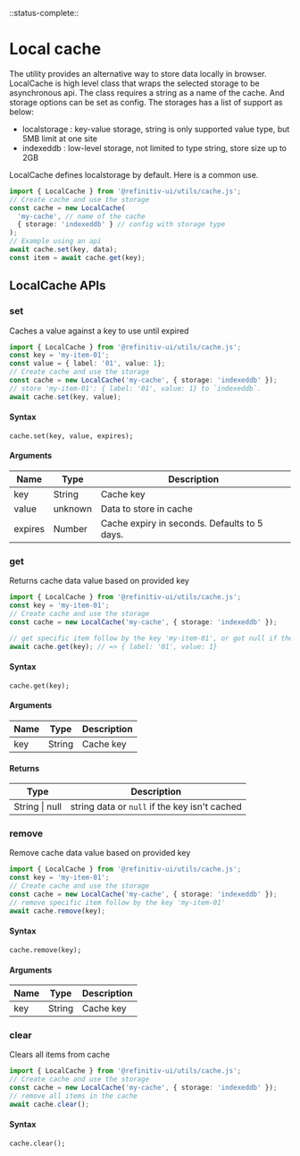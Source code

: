 <!-- 
title: Local caching Utility
location: ./utils/cache
type: page
layout: default
-->

::status-complete::

# Local cache

The utility provides an alternative way to store data locally in browser.
LocalCache is high level class that wraps the selected storage to be asynchronous api. The class requires a string as a name of the cache. And storage options can be set as config. The storages has a list of support as below:

- localstorage : key-value storage, string is only supported value type, but 5MB limit at one site
- indexeddb : low-level storage, not limited to type string, store size up to 2GB

LocalCache defines localstorage by default. Here is a common use.

```typescript
import { LocalCache } from '@refinitiv-ui/utils/cache.js';
// Create cache and use the storage
const cache = new LocalCache(
  'my-cache', // name of the cache
  { storage: 'indexeddb' } // config with storage type
);
// Example using an api
await cache.set(key, data);
const item = await cache.get(key);
```

## LocalCache APIs

### set

Caches a value against a key to use until expired

```typescript
import { LocalCache } from '@refinitiv-ui/utils/cache.js';
const key = 'my-item-01';
const value = { label: '01', value: 1};
// Create cache and use the storage
const cache = new LocalCache('my-cache', { storage: 'indexeddb' });
// store 'my-item-01': { label: '01', value: 1} to `indexeddb`.
await cache.set(key, value);
```

#### Syntax

```text
cache.set(key, value, expires);
```

#### Arguments

| Name | Type | Description |
| --- | --- | --- |
| key | String | Cache key |
| value | unknown | Data to store in cache |
| expires | Number | Cache expiry in seconds. Defaults to 5 days. |

### get

Returns cache data value based on provided key

```typescript
import { LocalCache } from '@refinitiv-ui/utils/cache.js';
const key = 'my-item-01';
// Create cache and use the storage
const cache = new LocalCache('my-cache', { storage: 'indexeddb' });

// get specific item follow by the key 'my-item-01', or got null if the key isn't cached
await cache.get(key); // => { label: '01', value: 1}
```

#### Syntax

```text
cache.get(key);
```

#### Arguments

| Name | Type | Description |
| --- | --- | --- |
| key | String | Cache key |

#### Returns

| Type | Description |
| --- | --- |
| String \| null | string data or `null` if the key isn't cached |

### remove

Remove cache data value based on provided key

```typescript
import { LocalCache } from '@refinitiv-ui/utils/cache.js';
const key = 'my-item-01';
// Create cache and use the storage
const cache = new LocalCache('my-cache', { storage: 'indexeddb' });
// remove specific item follow by the key 'my-item-01'
await cache.remove(key);
```

#### Syntax

```text
cache.remove(key);
```

#### Arguments

| Name | Type | Description |
| --- | --- | --- |
| key | String | Cache key |

### clear

Clears all items from cache

```typescript
import { LocalCache } from '@refinitiv-ui/utils/cache.js';
// Create cache and use the storage
const cache = new LocalCache('my-cache', { storage: 'indexeddb' });
// remove all items in the cache
await cache.clear();
```

#### Syntax

```text
cache.clear();
```

